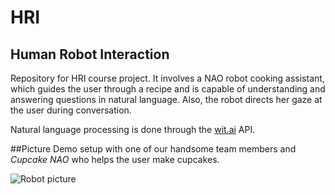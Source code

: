 # HRI
Human Robot Interaction
----

Repository for HRI course project. It involves a NAO robot cooking assistant, which guides the user through a recipe and is capable of understanding and answering questions in natural language. Also, the robot directs her gaze at the user during conversation.

Natural language processing is done through the [wit.ai](http://wit.ai) API.

##Picture
Demo setup with one of our handsome team members and *Cupcake NAO* who helps the user make cupcakes.

![Robot picture](https://raw.githubusercontent.com/gzuidhof/HRI/master/robotpicture.jpg)
